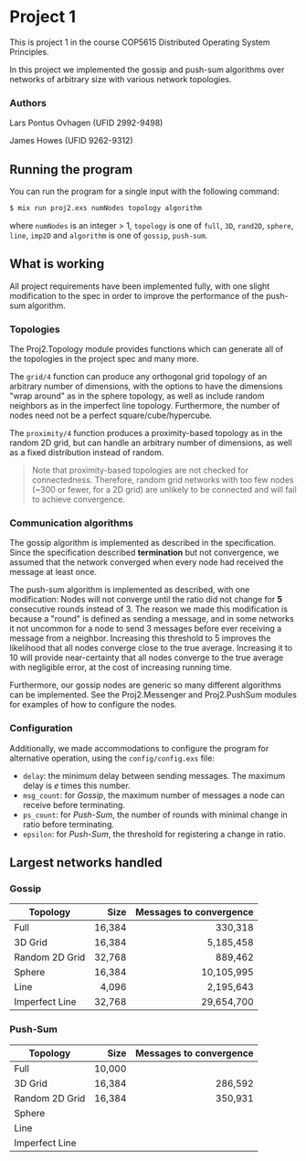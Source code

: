 # Project 1

This is project 1 in the course COP5615 Distributed Operating System Principles.

In this project we implemented the gossip and push-sum algorithms over networks of arbitrary size with various network topologies.

### Authors
Lars Pontus Ovhagen (UFID 2992-9498)

James Howes (UFID 9262-9312)

## Running the program

You can run the program for a single input with the following command:

```sh
$ mix run proj2.exs numNodes topology algorithm
```

where `numNodes` is an integer > 1, `topology` is one of `full`, `3D`, `rand2D`, `sphere`, `line`, `imp2D` and `algorithm` is one of `gossip`, `push-sum`.

## What is working

All project requirements have been implemented fully, with one slight modification to the spec in order to improve the performance of the push-sum algorithm.

### Topologies

The Proj2.Topology module provides functions which can generate all of the topologies in the project spec and many more.

The `grid/4` function can produce any orthogonal grid topology of an arbitrary number of dimensions, with the options to have the dimensions "wrap around" as in the sphere topology, as well as include random neighbors as in the imperfect line topology. Furthermore, the number of nodes need not be a perfect square/cube/hypercube.

The `proximity/4` function produces a proximity-based topology as in the random 2D grid, but can handle an arbitrary number of dimensions, as well as a fixed distribution instead of random.

> Note that proximity-based topologies are not checked for connectedness. Therefore, random grid networks with too few nodes (~300 or fewer, for a 2D grid) are unlikely to be connected and will fail to achieve convergence.

### Communication algorithms

The gossip algorithm is implemented as described in the specification. Since the specification described __termination__ but not convergence, we assumed that the network converged when every node had received the message at least once.

The push-sum algorithm is implemented as described, with one modification: Nodes will not converge until the ratio did not change for __5__ consecutive rounds instead of 3. The reason we made this modification is because a "round" is defined as sending a message, and in some networks it not uncommon for a node to send 3 messages before ever receiving a message from a neighbor. Increasing this threshold to 5 improves the likelihood that all nodes converge close to the true average. Increasing it to 10 will provide near-certainty that all nodes converge to the true average with negligible error, at the cost of increasing running time.

Furthermore, our gossip nodes are generic so many different algorithms can be implemented. See the Proj2.Messenger and Proj2.PushSum modules for examples of how to configure the nodes.

### Configuration

Additionally, we made accommodations to configure the program for alternative operation, using the `config/config.exs` file:

- `delay`: the minimum delay between sending messages. The maximum delay is _e_ times this number.
- `msg_count`: for _Gossip_, the maximum number of messages a node can receive before terminating.
- `ps_count`: for _Push-Sum_, the number of rounds with minimal change in ratio before terminating.
- `epsilon`: for _Push-Sum_, the threshold for registering a change in ratio.

## Largest networks handled

### Gossip

Topology | Size | Messages to convergence
--- | ---:| ---:
Full | 16,384 | 330,318
3D Grid | 16,384 | 5,185,458
Random 2D Grid | 32,768 | 889,462
Sphere | 16,384 | 10,105,995
Line | 4,096 | 2,195,643
Imperfect Line | 32,768 | 29,654,700

### Push-Sum

Topology | Size | Messages to convergence
--- | ---:| ---:
Full | 10,000 | 
3D Grid | 16,384 | 286,592
Random 2D Grid | 16,384 | 350,931
Sphere |  | 
Line |  | 
Imperfect Line |  | 
